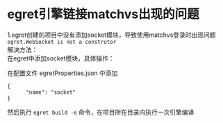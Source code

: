 # egret引擎链接matchvs出现的问题
1.egret创建的项目中没有添加socket模块，导致使用matchvs登录时出现问题`egret.WebSocket is not a construtor`  
解决方法：  
在egret中添加socket模块，具体操作：

在配置文件 egretProperties.json 中添加
```
{
      "name": "socket"
}
```
然后执行 `egret build -e` 命令，在项目所在目录内执行一次引擎编译
